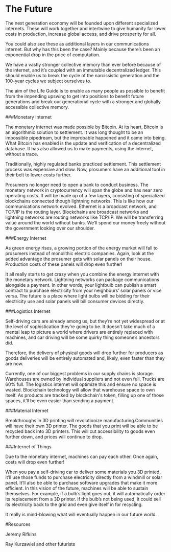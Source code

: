 ﻿# The Future

The next generation economy will be founded upon different specialized internets. These will work together and intertwine to give humanity far lower costs in production, increase global access, and drive prosperity for all.

You could also see these as additional layers in our communications internet. But why has this been the case? Mainly because there’s been an exponential drop in the price of computation.

We have a vastly stronger collective memory than ever before because of the internet, and it’s coupled with an immutable decentralized ledger. This should enable us to break the cycle of the narcissistic generation and the 100-year cycles we subject ourselves to. 

The aim of the Life Guide is to enable as many people as possible to benefit from the impending upswing to get into positions to benefit future generations and break our generational cycle with a stronger and globally accessible collective memory.


###Monetary Internet

The monetary internet was made possible by Bitcoin. At its heart, Bitcoin is an algorithmic solution to settlement. It was long thought to be an impossible pipedream, but the improbable happened and it came into being. What Bitcoin has enabled is the update and verification of a decentralized database. It has also allowed us to make payments, using the internet, without a trace.

Traditionally, highly regulated banks practiced settlement. This settlement process was expensive and slow. Now, prosumers have an additional tool in their belt to lower costs further. 

Prosumers no longer need to open a bank to conduct business. The monetary network in cryptocurrency will span the globe and has near zero operating costs. It will be made up of a few layers, consisting of specialized blockchains connected though lightning networks. This is like how our communications network evolved. Ethernet is a broadcast network, and TCP/IP is the routing layer. Blockchains are broadcast networks and lightning networks are routing networks like TCP/IP. We will be transferring value around the world without banks. We’ll spend our money freely without the government looking over our shoulder.

###Energy Internet

As green energy rises, a growing portion of the energy market will fall to prosumers instead of monolithic electric companies. Again, look at the added advantage the prosumer gets with solar panels on their house. Production costs of these panels will drop even further! 

It all really starts to get crazy when you combine the energy internet with the monetary network. Lightning networks can package communications alongside a payment. In other words, your lightbulb can publish a smart contract to purchase electricity from your neighbours’ solar panels or vice versa. The future is a place where light bulbs will be bidding for their electricity use and solar panels will bill consumer devices directly.

###Logistics Internet

Self-driving cars are already among us, but they’re not yet widespread or at the level of sophistication they’re going to be. It doesn't take much of a mental leap to picture a world where drivers are entirely replaced with machines, and car driving will be some quirky thing someone’s ancestors did. 

Therefore, the delivery of physical goods will drop further for producers as goods deliveries will be entirely automated and, likely, even faster than they are now.  

Currently, one of our biggest problems in our supply chains is storage. 
Warehouses are owned by individual suppliers and not even full. Trucks are 60% full. The logistics internet will optimize this and ensure no space is wasted. Blockchain technology will allow that warehouse space to own itself. As products are tracked by blockchain's token, filling up one of those spaces, it’ll be even easier than sending a payment.

###Material Internet

Breakthroughs in 3D printing will revolutionize manufacturing.Communities will have their own 3D printer. The goods that you print will be able to be recycled back into 3D printers. This will cut accessibility to goods even further down, and prices will continue to drop. 

###Internet of Things

Due to the monetary internet, machines can pay each other. Once again, costs will drop even further!

When you pay a self-driving car to deliver some materials you 3D printed, it’ll use those funds to purchase electricity directly from a windmill or solar panel. It’ll also be able to purchase software upgrades that make it more efficient. In this vision of the future, machines will be able to sustain themselves. For example, if a bulb’s light goes out, it will automatically order its replacement from a 3D printer. If the bulb’s not being used, it could sell its electricity back to the grid and even give itself in for recycling. 

It really is mind-blowing what will eventually happen in our future world. 

#Resources

Jeremy Rifkins

Ray Kurzawiel and other futurists
